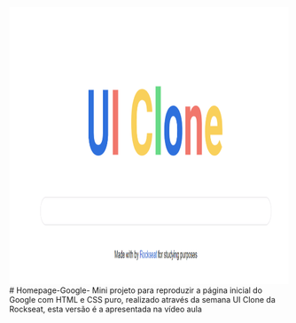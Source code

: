<img src="https://github.com/gabriel-elesbao/Homepage-Google-/blob/main/HomePage.PNG" height="500" width="760" />
# Homepage-Google-
Mini projeto para reproduzir a página inicial do Google com HTML e CSS puro, realizado através da semana UI Clone da Rockseat, esta versão é a apresentada na vídeo aula
